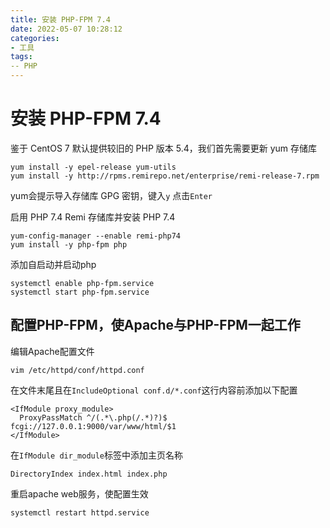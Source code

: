 ```yaml
---
title: 安装 PHP-FPM 7.4
date: 2022-05-07 10:28:12
categories:
- 工具
tags:
-- PHP
---
```

# 安装 PHP-FPM 7.4
鉴于 CentOS 7 默认提供较旧的 PHP 版本 5.4，我们首先需要更新 yum 存储库
```shell
yum install -y epel-release yum-utils  
yum install -y http://rpms.remirepo.net/enterprise/remi-release-7.rpm 
```

yum会提示导入存储库 GPG 密钥，键入`y` 点击`Enter`  

启用 PHP 7.4 Remi 存储库并安装 PHP 7.4
```shell
yum-config-manager --enable remi-php74 
yum install -y php-fpm php  
```

添加自启动并启动php
```shell
systemctl enable php-fpm.service  
systemctl start php-fpm.service  
```
## 配置PHP-FPM，使Apache与PHP-FPM一起工作
编辑Apache配置文件
```shell
vim /etc/httpd/conf/httpd.conf  
```
在文件末尾且在`IncludeOptional conf.d/*.conf`这行内容前添加以下配置
```
<IfModule proxy_module>
  ProxyPassMatch ^/(.*\.php(/.*)?)$ fcgi://127.0.0.1:9000/var/www/html/$1
</IfModule>
```
在`IfModule dir_module`标签中添加主页名称
```
DirectoryIndex index.html index.php  
```
重启apache web服务，使配置生效
```shell
systemctl restart httpd.service  
```
